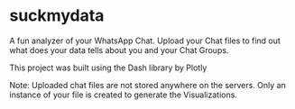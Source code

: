 # suckmydata
A fun analyzer of your WhatsApp Chat.
Upload your Chat files to find out what does your data tells about you and your Chat Groups.

This project was built using the Dash library by Plotly

Note: Uploaded chat files are not stored anywhere on the servers. Only an instance of your file is created to generate the Visualizations.
